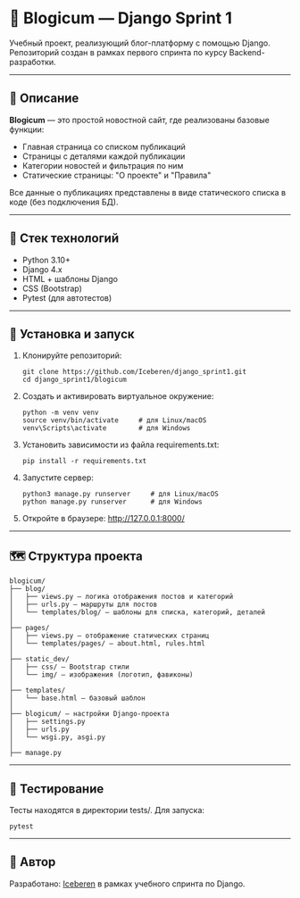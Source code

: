 # 📰 Blogicum — Django Sprint 1

Учебный проект, реализующий блог-платформу с помощью Django.  
Репозиторий создан в рамках первого спринта по курсу Backend-разработки.

---

## 📌 Описание

**Blogicum** — это простой новостной сайт, где реализованы базовые функции:
- Главная страница со списком публикаций
- Страницы с деталями каждой публикации
- Категории новостей и фильтрация по ним
- Статические страницы: "О проекте" и "Правила"

Все данные о публикациях представлены в виде статического списка в коде (без подключения БД).

---

## 🧱 Стек технологий

- Python 3.10+
- Django 4.x
- HTML + шаблоны Django
- CSS (Bootstrap)
- Pytest (для автотестов)

---

## 🚀 Установка и запуск

1. Клонируйте репозиторий:
    ```
    git clone https://github.com/Iceberen/django_sprint1.git
    cd django_sprint1/blogicum

2. Cоздать и активировать виртуальное окружение:
    ```
    python -m venv venv
    source venv/bin/activate     # для Linux/macOS
    venv\Scripts\activate        # для Windows

3. Установить зависимости из файла requirements.txt:
    ```
    pip install -r requirements.txt

4. Запустите сервер:
    ```
    python3 manage.py runserver     # для Linux/macOS
    python manage.py runserver      # для Windows

5. Откройте в браузере:
    http://127.0.0.1:8000/

---

## 🗺 Структура проекта
```
blogicum/
├── blog/
│   ├── views.py — логика отображения постов и категорий
│   ├── urls.py — маршруты для постов
│   └── templates/blog/ — шаблоны для списка, категорий, деталей
│
├── pages/
│   ├── views.py — отображение статических страниц
│   └── templates/pages/ — about.html, rules.html
│
├── static_dev/
│   ├── css/ — Bootstrap стили
│   └── img/ — изображения (логотип, фавиконы)
│
├── templates/
│   └── base.html — базовый шаблон
│
├── blogicum/ — настройки Django-проекта
│   ├── settings.py
│   ├── urls.py
│   └── wsgi.py, asgi.py
│
├── manage.py
```

---

## 🧪 Тестирование
Тесты находятся в директории tests/.
Для запуска:
```
pytest
```

---

## 👤 Автор
Разработано: [Iceberen](https://github.com/Iceberen) в рамках учебного спринта по Django.